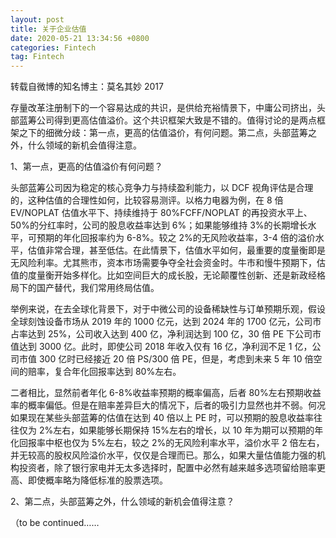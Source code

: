 ```yaml
---
layout: post
title: 关于企业估值
date: 2020-05-21 13:34:56 +0800
categories: Fintech
tag: Fintech
---
```


转载自微博的知名博主：莫名其妙 2017

存量改革注册制下的一个容易达成的共识，是供给充裕情景下，中庸公司挤出，头部蓝筹公司得到更高估值溢价。这个共识框架大致是不错的。值得讨论的是两点框架之下的细微分歧：第一点，更高的估值溢价，有何问题。第二点，头部蓝筹之外，什么领域的新机会值得注意。

<!--more-->

1、第一点，更高的估值溢价有何问题？

头部蓝筹公司因为稳定的核心竞争力与持续盈利能力，以 DCF 视角评估是合理的，这种估值的合理性如何，比较容易测评。以格力电器为例，在 8 倍 EV/NOPLAT 估值水平下、持续维持于 80%FCFF/NOPLAT 的再投资水平上、50%的分红率时，公司的股息收益率达到 6%；如果能够维持 3%的长期增长水平，可预期的年化回报率约为 6-8%。较之 2%的无风险收益率，3-4 倍的溢价水平，估值非常合理，甚至低估。在此情景下，估值水平如何，最重要的度量衡即是无风险利率。尤其熊市，资本市场需要争夺全社会资金时。牛市和慢牛预期下，估值的度量衡开始多样化。比如空间巨大的成长股，无论颠覆性创新、还是新政经格局下的国产替代，我们常用终局估值。

举例来说，在去全球化背景下，对于中微公司的设备稀缺性与订单预期乐观，假设全球刻蚀设备市场从 2019 年的 1000 亿元，达到 2024 年的 1700 亿元，公司市占率达到 25%，公司收入达到 400 亿，净利润达到 100 亿，30 倍 PE 下公司市值达到 3000 亿。此时，即使公司 2018 年收入仅有 16 亿，净利润不足 1 亿，公司市值 300 亿时已经接近 20 倍 PS/300 倍 PE，但是，考虑到未来 5 年 10 倍空间的赔率，复合年化回报率达到 80%左右。

二者相比，显然前者年化 6-8%收益率预期的概率偏高，后者 80%左右预期收益率的概率偏低。但是在赔率差异巨大的情况下，后者的吸引力显然也并不弱。何况如果现在某些头部蓝筹的估值在达到 40 倍以上 PE 时，可以预期的股息收益率往往仅为 2%左右，如果能够长期保持 15%左右的增长，以 10 年为期可以预期的年化回报率中枢也仅为 5%左右，较之 2%的无风险利率水平，溢价水平 2 倍左右，并无较高的股权风险溢价水平，仅仅是合理而已。那么，如果大量估值能力强的机构投资者，除了银行家电并无太多选择时，配置中必然有越来越多选项留给赔率更高、即使概率略为降低标准的股票选项。

2、第二点，头部蓝筹之外，什么领域的新机会值得注意？

（to be continued……
